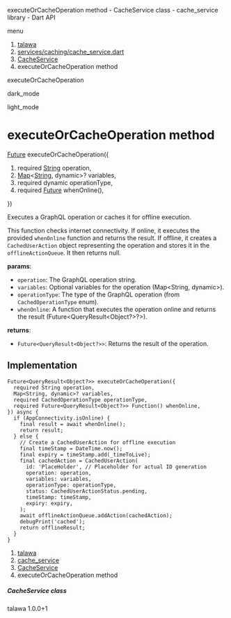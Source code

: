 




executeOrCacheOperation method - CacheService class - cache\_service library - Dart API







menu

1. [talawa](../../index.html)
2. [services/caching/cache\_service.dart](../../file-___home_harshil_Desktop_open-source_palisadoes_talawa_lib_services_caching_cache_service/)
3. [CacheService](../../file-___home_harshil_Desktop_open-source_palisadoes_talawa_lib_services_caching_cache_service/CacheService-class.html)
4. executeOrCacheOperation method

executeOrCacheOperation


dark\_mode

light\_mode




# executeOrCacheOperation method


[Future](https://api.flutter.dev/flutter/dart-core/Future-class.html)
executeOrCacheOperation({

1. required [String](https://api.flutter.dev/flutter/dart-core/String-class.html) operation,
2. [Map](https://api.flutter.dev/flutter/dart-core/Map-class.html)<[String](https://api.flutter.dev/flutter/dart-core/String-class.html), dynamic>? variables,
3. required dynamic operationType,
4. required [Future](https://api.flutter.dev/flutter/dart-core/Future-class.html) whenOnline(),

})

Executes a GraphQL operation or caches it for offline execution.

This function checks internet connectivity. If online, it executes the
provided `whenOnline` function and returns the result. If offline, it creates
a `CachedUserAction` object representing the operation and stores it
in the `offlineActionQueue`. It then returns null.

**params**:

* `operation`: The GraphQL operation string.
* `variables`: Optional variables for the operation (Map<String, dynamic>).
* `operationType`: The type of the GraphQL operation (from `CachedOperationType` enum).
* `whenOnline`: A function that executes the operation online and returns the result (Future<QueryResult<Object?>?>).

**returns**:

* `Future<QueryResult<Object?>>`: Returns the result of the operation.

## Implementation

```
Future<QueryResult<Object?>> executeOrCacheOperation({
  required String operation,
  Map<String, dynamic>? variables,
  required CachedOperationType operationType,
  required Future<QueryResult<Object?>> Function() whenOnline,
}) async {
  if (AppConnectivity.isOnline) {
    final result = await whenOnline();
    return result;
  } else {
    // Create a CachedUserAction for offline execution
    final timeStamp = DateTime.now();
    final expiry = timeStamp.add(_timeToLive);
    final cachedAction = CachedUserAction(
      id: 'PlaceHolder', // Placeholder for actual ID generation
      operation: operation,
      variables: variables,
      operationType: operationType,
      status: CachedUserActionStatus.pending,
      timeStamp: timeStamp,
      expiry: expiry,
    );
    await offlineActionQueue.addAction(cachedAction);
    debugPrint('cached');
    return offlineResult;
  }
}
```

 


1. [talawa](../../index.html)
2. [cache\_service](../../file-___home_harshil_Desktop_open-source_palisadoes_talawa_lib_services_caching_cache_service/)
3. [CacheService](../../file-___home_harshil_Desktop_open-source_palisadoes_talawa_lib_services_caching_cache_service/CacheService-class.html)
4. executeOrCacheOperation method

##### CacheService class





talawa
1.0.0+1






